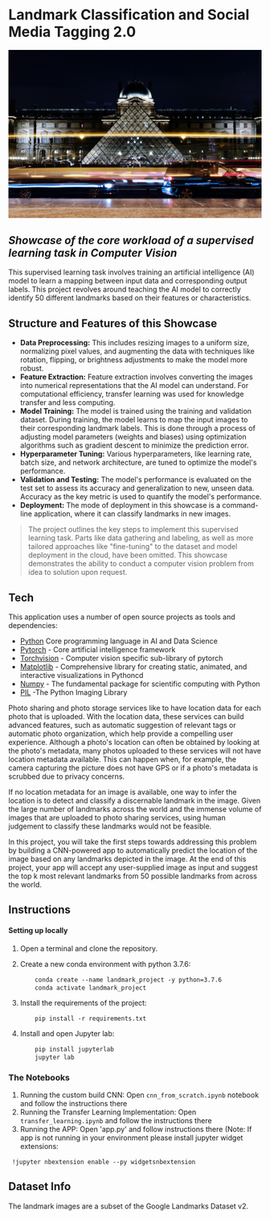 # Landmark Classification and Social Media Tagging 2.0

![](alice-triquet-j1k5vKRFUHY-unsplash.jpg)
## _Showcase of the core workload of a supervised learning task in Computer Vision_



This supervised learning task involves training an artificial intelligence (AI) model to learn a mapping between input data and corresponding output labels. This project revolves around teaching the AI model to correctly identify 50 different landmarks based on their features or characteristics.


## Structure and Features of this Showcase

- **Data Preprocessing:** This includes resizing images to a uniform size, normalizing pixel values, and augmenting the data with techniques like rotation, flipping, or brightness adjustments to make the model more robust.
- **Feature Extraction:** Feature extraction involves converting the images into numerical representations that the AI model can understand. For computational efficiency, transfer learning was used for knowledge transfer and less computing.
- **Model Training:** The model is trained using the training and validation dataset. During training, the model learns to map the input images to their corresponding landmark labels. This is done through a process of adjusting model parameters (weights and biases) using optimization algorithms such as gradient descent to minimize the prediction error.
- **Hyperparameter Tuning:** Various hyperparameters, like learning rate, batch size, and network architecture, are tuned to optimize the model's performance.
- **Validation and Testing:** The model's performance is evaluated on the test set to assess its accuracy and generalization to new, unseen data. Accuracy as the key metric is used to quantify the model's performance.
- **Deployment:** The mode of deployment in this showcase is a command-line application, where it can classify landmarks in new images.

>The project outlines the key steps to implement this supervised learning task. Parts like data gathering and labeling, as well as more tailored approaches like "fine-tuning" to the dataset and model deployment in the cloud, have been omitted. This showcase demonstrates the ability to conduct a computer vision problem from idea to solution upon request.


## Tech

This application uses a number of open source projects as tools and dependencies:

- [Python](https://docs.python.org/3/) Core programming language in AI and Data Science
- [Pytorch](https://pytorch.org) - Core artificial intelligence framework
- [Torchvision](https://pytorch.org/vision/stable/index.html) - Computer vision specific sub-library of pytorch
- [Matplotlib](https://matplotlib.org) - Comprehensive library for creating static, animated, and interactive visualizations in Pythoncd 
- [Numpy](https://numpy.org) - The fundamental package for scientific computing with Python
- [PIL](https://pillow.readthedocs.io/en/stable/) -The Python Imaging Library


Photo sharing and photo storage services like to have location data for each photo that is uploaded. With the location data, these services can build advanced features, such as automatic suggestion of relevant tags or automatic photo organization, which help provide a compelling user experience. Although a photo's location can often be obtained by looking at the photo's metadata, many photos uploaded to these services will not have location metadata available. This can happen when, for example, the camera capturing the picture does not have GPS or if a photo's metadata is scrubbed due to privacy concerns.

If no location metadata for an image is available, one way to infer the location is to detect and classify a discernable landmark in the image. Given the large number of landmarks across the world and the immense volume of images that are uploaded to photo sharing services, using human judgement to classify these landmarks would not be feasible.

In this project, you will take the first steps towards addressing this problem by building a CNN-powered app to automatically predict the location of the image based on any landmarks depicted in the image. At the end of this project, your app will accept any user-supplied image as input and suggest the top k most relevant landmarks from 50 possible landmarks from across the world.


## Instructions

#### Setting up locally

1. Open a terminal and clone the repository.
    
2. Create a new conda environment with python 3.7.6:

    ```
        conda create --name landmark_project -y python=3.7.6
        conda activate landmark_project
    ```
        
3. Install the requirements of the project:

    ```
        pip install -r requirements.txt
    ```

4. Install and open Jupyter lab:
	
	```
        pip install jupyterlab
		jupyter lab
	```

### The Notebooks

1. Running the custom build CNN: Open `cnn_from_scratch.ipynb` notebook and follow the instructions there
2. Running the Transfer Learning Implementation: Open `transfer_learning.ipynb` and follow the instructions there
3. Running the APP: Open 'app.py' and follow instructions there (Note: If app is not running in your environment please install jupyter widget extensions:
```
 !jupyter nbextension enable --py widgetsnbextension
```

## Dataset Info

The landmark images are a subset of the Google Landmarks Dataset v2.
